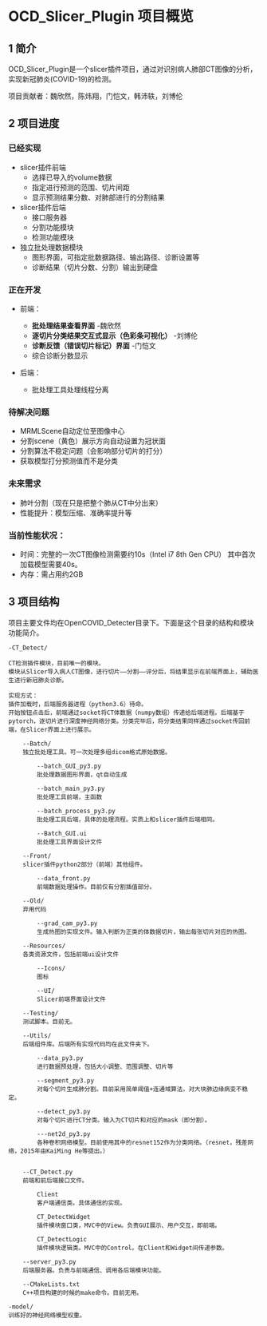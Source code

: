 # OCD_Slicer_Plugin 项目概览

## 1 简介

OCD_Slicer_Plugin是一个slicer插件项目，通过对识别病人肺部CT图像的分析，实现新冠肺炎(COVID-19)的检测。

项目贡献者：魏欣然，陈炜翔，门恺文，韩沛轶，刘博伦

## 2 项目进度

### 已经实现

+ slicer插件前端
    + 选择已导入的volume数据
    + 指定进行预测的范围、切片间距
    + 显示预测结果分数、对肺部进行的分割结果
+ slicer插件后端
    + 接口服务器
    + 分割功能模块
    + 检测功能模块
+ 独立批处理数据模块
    + 图形界面，可指定批数据路径、输出路径、诊断设置等
    + 诊断结果（切片分数、分割）输出到硬盘

### 正在开发

+ 前端：
    + **批处理结果查看界面** -魏欣然
    + **逐切片分类结果交互式显示（色彩条可视化）** -刘博伦
    + **诊断反馈（错误切片标记）界面** -门恺文
    + 综合诊断分数显示
    
+ 后端：
    + 批处理工具处理线程分离

### 待解决问题

+ MRMLScene自动定位至图像中心
+ 分割scene（黄色）展示方向自动设置为冠状面
+ 分割算法不稳定问题（会影响部分切片的打分）
+ 获取模型打分预测值而不是分类

### 未来需求

+ 肺叶分割（现在只是把整个肺从CT中分出来）
+ 性能提升：模型压缩、准确率提升等

### 当前性能状况：

+ 时间：完整的一次CT图像检测需要约10s（Intel i7 8th Gen CPU）
  其中首次加载模型需要40s。
+ 内存：需占用约2GB

## 3 项目结构

项目主要文件均在OpenCOVID_Detecter目录下。下面是这个目录的结构和模块功能简介。

    -CT_Detect/

    CT检测插件模块，目前唯一的模块。
    模块从Slicer导入病人CT图像，进行切片——分割——评分后，将结果显示在前端界面上，辅助医生进行新冠肺炎诊断。

    实现方式：
    插件加载时，后端服务器进程（python3.6）待命。
    开始按钮点击后，前端通过socket将CT体数据（numpy数组）传递给后端进程。后端基于pytorch，逐切片进行深度神经网络分类。分类完毕后，将分类结果同样通过socket传回前端，在Slicer界面上进行展示。

        --Batch/
        独立批处理工具。可一次处理多组dicom格式原始数据。

            --batch_GUI_py3.py
            批处理数据图形界面，qt自动生成

            --batch_main_py3.py
            批处理工具前端，主函数

            --batch_process_py3.py
            批处理工具后端，具体的处理流程。实质上和slicer插件后端相同。

            --Batch_GUI.ui
            批处理工具界面设计文件

        --Front/
        slicer插件python2部分（前端）其他组件。

            --data_front.py
            前端数据处理操作。目前仅有分割插值部分。

        --Old/
        弃用代码

            --grad_cam_py3.py
            生成热图的实现文件。输入判断为正类的体数据切片，输出每张切片对应的热图。

        --Resources/
        各类资源文件，包括前端ui设计文件

            --Icons/
            图标

            --UI/
            Slicer前端界面设计文件

        --Testing/
        测试脚本。目前无。
        
        --Utils/
        后端组件库。后端所有实现代码均在此文件夹下。

            --data_py3.py
            进行数据预处理，包括大小调整、范围调整、切片等

            --segment_py3.py
            对每个切片生成肺分割。目前采用简单阈值+连通域算法，对大块肺边缘病变不稳定。

            --detect_py3.py
            对每个切片进行CT分类。输入为CT切片和对应的mask（即分割）。

            ---net2d_py3.py
            各种卷积网络模型。目前使用其中的resnet152作为分类网络。（resnet，残差网络，2015年由KaiMing He等提出。）

        
        --CT_Detect.py
        前端和前后端接口文件。

            Client
            客户端通信类。具体通信的实现。

            CT_DetectWidget
            插件模块窗口类，MVC中的View。负责GUI展示、用户交互，即前端。

            CT_DetectLogic
            插件模块逻辑类。MVC中的Control。在Client和Widget间传递参数。

        --server_py3.py
        后端服务器。负责与前端通信、调用各后端模块功能。       

        --CMakeLists.txt
        C++项目构建的时候的make命令。目前无用。

    -model/
    训练好的神经网络模型权重。

